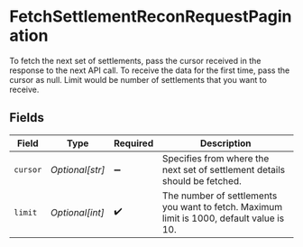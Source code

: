 # FetchSettlementReconRequestPagination

To fetch the next set of settlements, pass the cursor received in the response to the next API call. 
 To receive the data for the first time, pass the cursor as null. 
 Limit would be number of settlements that you want to receive.


## Fields

| Field                                                                                    | Type                                                                                     | Required                                                                                 | Description                                                                              |
| ---------------------------------------------------------------------------------------- | ---------------------------------------------------------------------------------------- | ---------------------------------------------------------------------------------------- | ---------------------------------------------------------------------------------------- |
| `cursor`                                                                                 | *Optional[str]*                                                                          | :heavy_minus_sign:                                                                       | Specifies from where the next set of settlement details should be fetched.               |
| `limit`                                                                                  | *Optional[int]*                                                                          | :heavy_check_mark:                                                                       | The number of settlements you want to fetch. Maximum limit is 1000, default value is 10. |